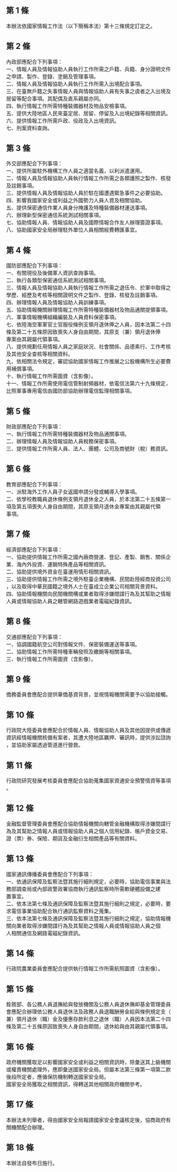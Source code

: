 第 1 條
-------
本辦法依國家情報工作法（以下簡稱本法）第十三條規定訂定之。

第 2 條
-------
內政部應配合下列事項：  
一、情報人員及情報協助人員執行工作所需之戶籍、兵籍、身分證明文件  
    之申請、製作、登錄、塗銷及管理事項。  
二、情報人員及情報協助人員執行工作所需入出境配合事項。  
三、在臺無戶籍之失事情報人員與情報協助人員有失事之虞者之入出境及  
    居留等配合事項。其配偶及直系親屬亦同。  
四、執行情報工作所需特種裝備器材及物品安檢事項。  
五、提供大陸地區人民來臺定居、居留、停留及入出境紀錄等相關資訊。  
六、提供情報工作所需戶政、役政及入出境資訊。  
七、刑案資料查詢。

第 3 條
-------
外交部應配合下列事項：  
一、提供所屬駐外機構工作人員之適當名義，以利派遣運用。  
二、情報人員及情報協助人員執行情報工作所需之各類護照之製作、核發  
    及註銷事項。  
三、提供情報人員及情報協助人員於駐在國遭遇緊急事件之必要協助。  
四、影響我國家安全或利益之外國勢力人員人資及相關協助。  
五、提供保密通信作業人員身分掩護及特種裝備器材運送事項。  
六、辦理新型保密通信系統測試相關事項。  
七、協助情報人員、情報協助人員及國際情報合作友人辦理簽證事項。  
八、協助國家安全局辦理駐外單位人員相關經費轉匯事宜。

第 4 條
-------
國防部應配合下列事項：  
一、有關現役及後備軍人資訊查詢事項。  
二、執行各類型保密通信系統測試相關事項。  
三、情報人員及情報協助人員執行情報工作所需之退伍令、於軍中取得之  
    學歷、經歷及考核等相關證明文件之製作、登錄、核發及註銷事項。  
四、辦理情報人員及情報協助人員訓練事項。  
五、協助情報機關辦理情報工作所需特種裝備器材及物品通關提領事項。  
六、軍事情報機構組織編裝及人員資料保密事項。  
七、依陸海空軍軍官士官服役條例支領月退休俸之人員，因本法第二十四  
    條及第二十五條原因致喪失人身自由期間，其原支（兼）領月退休俸  
    專案由其親屬代領事項。  
八、提供規劃任用情報人員之家庭狀況、社會關係、品德素行、工作考核  
    及其他安全查核等相關資料。  
九、依相關法令規定，審認協助國家情報工作推展之公股機構所生必要費  
    用補償事項。  
十、執行情報工作所需圖資（含影像）。  
十一、情報工作所需使用電信管制射頻器材，依電信法第六十九條規定，  
      比照軍事專用電信由國防部協助辦理電信監理相關事項。

第 5 條
-------
財政部應配合下列事項：  
一、執行情報工作所需特種裝備器材及物品通關事項。  
二、辦理情報人員及情報協助人員稅務保密事項。  
三、提供情報工作所需人員、法人、團體、公司及商號財（稅）務資訊。

第 6 條
-------
教育部應配合下列事項：  
一、派駐海外工作人員子女返國申請分發或輔導入學事項。  
二、依學校教職員退休條例支領月退休金之人員，於本法第二十五條第一  
    項及第五項喪失人身自由期間，其原支領月退休金專案由其親屬代領  
    事項。

第 7 條
-------
經濟部應配合下列事項：  
一、協助提供情報工作所需之國內廠商營運、登記、產製、銷售、關係企  
    業、海內外投資、運銷特殊產品等相關資訊。  
二、協助提供境外資金在臺運用情形相關資訊。  
三、協助提供情報工作所需之境外駐臺企業機構、民間赴陸經商投資公司  
    ，以及取得中華民國籍之境外人士在臺成立企業公司相關背景資料。  
四、協助情報機關向民間機關構或業者取得涉嫌間諜行為及其幫助之情報  
    人員或情報協助人員之轄管網路遊戲業者電磁紀錄資訊。

第 8 條
-------
交通部應配合下列事項：  
一、協調國籍航空公司對情報文件、保密裝備運送等事項。  
二、協助情報工作所需特種車輛發照及繳銷等相關事項。  
三、執行情報工作所需圖資（含影像）。

第 9 條
-------
僑務委員會應配合提供華僑基資背景，並視情報機關需要予以協助接觸。

第 10 條
--------
行政院大陸委員會應配合於情報人員、情報協助人員及其他因提供或傳遞  
資訊經情報機關核備有案者，其遭大陸地區羈押、審訊時，提供涉訟諮詢  
，並協助家屬透過管道進行營救。

第 11 條
--------
行政院研究發展考核委員會應配合協助蒐集國家資通安全預警情資等事項  
。

第 12 條
--------
金融監督管理委員會應配合協助情報機關向轄管金融機構取得涉嫌間諜行  
為及其幫助之情報人員或情報協助人員之個人信用紀錄、帳戶資金交易、  
證（票）券、保險、期貨及金融衍生相關產品等有關資料。

第 13 條
--------
國家通訊傳播委員會應配合下列事項：  
一、依通訊保障及監察法暨其施行細則規定，必要時，協助電信事業與法  
    務部調查局或內部政警政署協商執行通訊監察時所需軟硬體設備之建  
    置事宜。  
二、依本法第七條及通訊保障及監察法暨其施行細則之規定，必要時，要  
    求電信事業協助配合執行通訊監察資料之蒐集。  
三、依本法第七條及通訊保障及監察法暨其施行細則之規定，協助情報機  
    關向業者取得涉嫌間諜行為及其幫助之情報人員或情報協助人員之個  
    人相關通信及網路電磁紀錄資訊。

第 14 條
--------
行政院農業委員會應配合提供執行情報工作所需航照圖資（含影像）。

第 15 條
--------
銓敘部、各公務人員退撫給與發放機關及公務人員退休撫卹基金管理委員  
會應配合辦理依公務人員退休法及政務人員退職酬勞金給與條例規定支（  
兼）領月退休（職）金及優惠存款利息之退休（職）人員因本法第二十四  
條及第二十五條原因致喪失人身自由期間，退休給與由其親屬代領事項。

第 16 條
--------
政府機關獲取足以影響國家安全或利益之相關資訊時，除彙送其上級機關  
或權責機關處理外，應即彙送國家安全局。但屬本法第三條第一項第二款  
後段所定者，應循保防機制轉送國家安全局。  
國家安全局獲取之相關資訊，得轉送其他相關政府機關參考。

第 17 條
--------
本辦法未列舉者，得由國家安全局報請國家安全會議核定後，協商政府有  
關機關配合辦理。

第 18 條
--------
本辦法自發布日施行。

